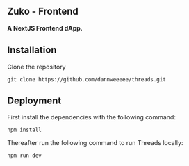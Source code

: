 ## Zuko - Frontend



**A NextJS Frontend dApp.**

## Installation

Clone the repository

```
git clone https://github.com/dannweeeee/threads.git
```

## Deployment

First install the dependencies with the following command:

```
npm install
```

Thereafter run the following command to run Threads locally:

```
npm run dev
```
